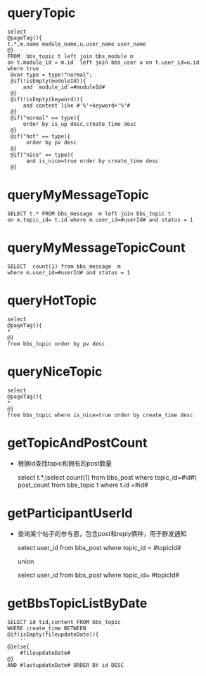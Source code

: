 queryTopic
===
	select  
	@pageTag(){
	t.*,m.name module_name,u.user_name user_name
	@}  
	FROM  bbs_topic t left join bbs_module m
	on t.module_id = m.id  left join bbs_user u on t.user_id=u.id
    where true
     @var type = type!"normal";
     @if(!isEmpty(moduleId)){
     	 and `module_id`=#moduleId#
     @}
     @if(!isEmpty(keyword)){
     	 and content like #'%'+keyword+'%'#
     @}
     @if("normal" == type){
         order by is_up desc,create_time desc
     @}
     @if("hot" == type){
          order by pv desc
     @}
     @if("nice" == type){
          and is_nice=true order by create_time desc
     @}

queryMyMessageTopic
===

	SELECT t.* FROM bbs_message  m left join bbs_topic t
	on m.topic_id= t.id where m.user_id=#userId# and status = 1
	
queryMyMessageTopicCount
===

	SELECT  count(1) from bbs_message  m 
	where m.user_id=#userId# and status = 1

queryHotTopic
===
    select  
    @pageTag(){
    *
    @}
    from bbs_topic order by pv desc

queryNiceTopic
===
    select 
    @pageTag(){
    *
    @}
    from bbs_topic where is_nice=true order by create_time desc

getTopicAndPostCount
===

* 根据id查找topic和拥有的post数量

	select t.*,(select count(1) from bbs_post where topic_id=#id#) post_count from bbs_topic t where t.id =#id#


getParticipantUserId
===

* 查询某个帖子的参与恩，包含post和reply俩种，用于群发通知

	select user_id from bbs_post where topic_id = #topicId#

	union 

	select  user_id from bbs_post where topic_id= #topicId#

getBbsTopicListByDate
===
	
	SELECT id tid,content FROM bbs_topic 
	WHERE create_time BETWEEN  
	@if(isEmpty(fileupdateDate)){
		''
	@}else{
		#fileupdateDate#
	@}
	AND #lastupdateDate# ORDER BY id DESC
